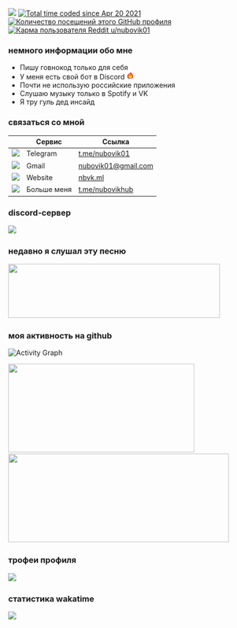 <img src="https://cdn.discordapp.com/attachments/754717585534353519/953779377756323900/Nikita.png">
<a href="https://wakatime.com/@10f17f85-6757-46ea-9ddb-7d70cabcfd45"><img src="https://wakatime.com/badge/user/10f17f85-6757-46ea-9ddb-7d70cabcfd45.svg" alt="Total time coded since Apr 20 2021" /></a>
<a href="https://github.com/nubovik01"><img src="https://komarev.com/ghpvc/?username=Nubovik01&label=просмотры+профиля" alt="Количество посещений этого GitHub профиля"></img></a>
<br>
<a href="https://reddit.com/user/nubovik01"><img src="https://img.shields.io/reddit/user-karma/combined/nubovik01?color=5865F2&label=%D0%BA%D0%B0%D1%80%D0%BC%D0%B0%20u%2Fnubovik01" alt="Карма пользователя Reddit u/nubovik01"></a>

### немного информации обо мне
- Пишу говнокод только для себя
- У меня есть свой бот в Discord <img src="https://github.com/FlameOut-Discord/flameout-design/raw/main/flame_64x64.png" height="16px">
- Почти не использую российские приложения
- Слушаю музыку только в Spotify и VK
- Я тру гуль дед инсайд

### связаться со мной
|                |     Сервис     |     Ссылка     |
|:--------------:|----------------|----------------|
| <img src="https://cdn.discordapp.com/attachments/640198921347399700/964636296079351918/Telegram.png" height="16px"> | Telegram | <a href="https://t.me/nubovik01">t.me/nubovik01</a> |
| <img src="https://cdn.discordapp.com/attachments/640198921347399700/964636297480265778/Gmail.png" height="16px"> | Gmail | <a href="mailto:nubovik01@gmail.com">nubovik01@gmail.com</a> |
| <img src="https://cdn.discordapp.com/attachments/640198921347399700/964637559311437895/icon.png" height="16px"> | Website | <a href="https://nbvk.ml">nbvk.ml</a> |
| <img src="https://cdn.discordapp.com/attachments/640198921347399700/964636296079351918/Telegram.png" height="16px"> | Больше меня | <a href="https://t.me/nubovikhub">t.me/nubovikhub</a> |

### discord-сервер
<div>
  <a href="https://discord.gg/EJc8UC7yhZ">
    <img src="https://invidget.switchblade.xyz/EJc8UC7yhZ">
  </a>
</div>

### недавно я слушал эту песню
<div>
  <a href="https://open.spotify.com/user/tx9f1ojp5ghsdkbsrn085sn2k">
    <img src="https://novatorem-tau-five.vercel.app/api/spotify" width="430" height="110">
  </a>
</div>

### моя активность на github
![Activity Graph](https://activity-graph.herokuapp.com/graph?username=nubovik01&theme=github)

<div>
  <img height="180em" width="378em" src="https://github-readme-stats.vercel.app/api?username=nubovik01&count_private=true&show_icons=true&theme=github_dark"/>
  <img height="180em" width="448em" src="https://github-readme-stats.vercel.app/api/top-langs/?username=nubovik01&langs_count=6&layout=compact&theme=github_dark"/>
</div>

### трофеи профиля
<img src="https://github-profile-trophy.vercel.app/?username=nubovik01&column=3&theme=onedark"/>

### статистика wakatime
<div>
  <img src="https://github-readme-stats.vercel.app/api/wakatime?username=nubovik&theme=github_dark"/>
</div>
